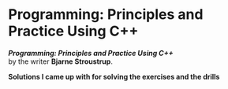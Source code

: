 # Programming: Principles and Practice Using C++

**_Programming: Principles and Practice Using C++_**  
by the writer **Bjarne Stroustrup**.

**Solutions I came up with for solving the exercises and the drills**